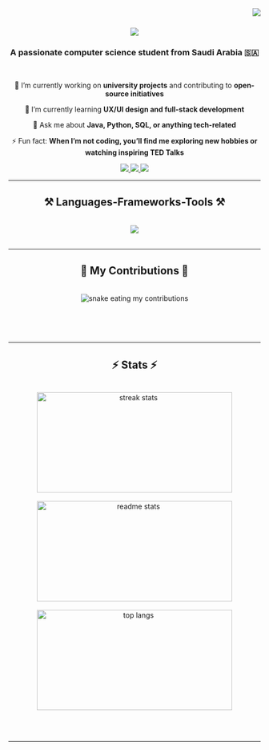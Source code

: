 <img align="right" src="https://visitor-badge.laobi.icu/badge?page_id=GhalaMalbishri.GhalaMalbishri" />

<h1 align="center">
    <img src="https://readme-typing-svg.herokuapp.com/?font=Righteous&size=35&center=true&vCenter=true&width=500&height=70&duration=4000&lines=Hi+There!+👋;+I'm+Ghala+Albishri!;" />
</h1>

<h3 align="center">A passionate computer science student from Saudi Arabia 🇸🇦</h3>

<br/>

<div align="center">
 
 🔭 I’m currently working on **university projects** and contributing to **open-source initiatives**
 
 🌱 I’m currently learning **UX/UI design and full-stack development**

💬 Ask me about **Java, Python, SQL, or anything tech-related**

⚡ Fun fact: **When I’m not coding, you’ll find me exploring new hobbies or watching inspiring TED Talks**

 </div>
 
<div align="center"> 
  <a href="mailto:your_email@example.com">
    <img src="https://img.shields.io/badge/Gmail-333333?style=for-the-badge&logo=gmail&logoColor=red" />
  </a>
  <a href="https://linkedin.com/in/your-profile" target="_blank">
    <img src="https://img.shields.io/badge/LinkedIn-0077B5?style=for-the-badge&logo=linkedin&logoColor=white" target="_blank" />
  </a>
  <a href="https://your-portfolio-link.com" target="_blank">
     <img src="https://img.shields.io/badge/Portfolio-FF5722?style=for-the-badge&logo=todoist&logoColor=white" target="_blank" />
  </a>
</div>

 <hr/>
 
<h2 align="center">⚒️ Languages-Frameworks-Tools ⚒️</h2>
<br/>
<div align="center">
    <img src="https://skillicons.dev/icons?i=html,css,js,java,python,react,nodejs,firebase,mysql,figma,git,github,vscode,bootstrap" /><br>
</div>

<br/>
<hr/>

<div align="center">
  <h2>🐍 My Contributions 🐍</h2>
  <br>
  <img alt="snake eating my contributions" src="https://raw.githubusercontent.com/GhalaMalbishri/GhalaMalbishri/output/github-contribution-grid-snake.svg" />
  
  <br/><br/><br/>
</div>

<hr/>

<h2 align="center">⚡ Stats ⚡</h2>
<br>
<div align="center">
  <img width=390 height=200 src="https://github-readme-streak-stats-salesp07.vercel.app/?user=GhalaMalbishri&count_private=true&theme=react&border_radius=10" alt="streak stats"/>
  <br/><br/>
  <img width=390 height=200 src="https://github-readme-stats-salesp07.vercel.app/api?username=GhalaMalbishri&count_private=true&show_icons=true&theme=react&rank_icon=github&border_radius=10" alt="readme stats" />
  <br/><br/>
  <img width=390 height=200 src="https://github-readme-stats-salesp07.vercel.app/api/top-langs/?username=GhalaMalbishri&hide=HTML&langs_count=8&layout=compact&theme=react&border_radius=10&size_weight=0.5&count_weight=0.5&exclude_repo=github-readme-stats" alt="top langs" />
</div>

<br/><br/>




<hr/>

<br/>


